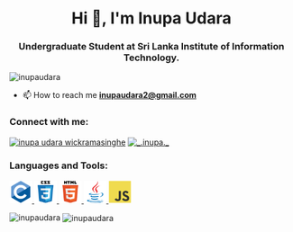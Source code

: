<h1 align="center">Hi 👋, I'm Inupa Udara</h1>
<h3 align="center">Undergraduate Student at Sri Lanka Institute of Information Technology.</h3>

<p align="left"> <img src="https://komarev.com/ghpvc/?username=inupaudara&label=Profile%20views&color=0e75b6&style=flat" alt="inupaudara" /> </p>

- 📫 How to reach me **inupaudara2@gmail.com**

<h3 align="left">Connect with me:</h3>
<p align="left">
<a href="https://fb.com/inupa udara wickramasinghe" target="blank"><img align="center" src="https://raw.githubusercontent.com/rahuldkjain/github-profile-readme-generator/master/src/images/icons/Social/facebook.svg" alt="inupa udara wickramasinghe" height="30" width="40" /></a>
<a href="https://instagram.com/_.inupa._" target="blank"><img align="center" src="https://raw.githubusercontent.com/rahuldkjain/github-profile-readme-generator/master/src/images/icons/Social/instagram.svg" alt="_.inupa._" height="30" width="40" /></a>
</p>

<h3 align="left">Languages and Tools:</h3>
<p align="left"> <a href="https://www.cprogramming.com/" target="_blank" rel="noreferrer"> <img src="https://raw.githubusercontent.com/devicons/devicon/master/icons/c/c-original.svg" alt="c" width="40" height="40"/> </a> <a href="https://www.w3schools.com/css/" target="_blank" rel="noreferrer"> <img src="https://raw.githubusercontent.com/devicons/devicon/master/icons/css3/css3-original-wordmark.svg" alt="css3" width="40" height="40"/> </a> <a href="https://www.w3.org/html/" target="_blank" rel="noreferrer"> <img src="https://raw.githubusercontent.com/devicons/devicon/master/icons/html5/html5-original-wordmark.svg" alt="html5" width="40" height="40"/> </a> <a href="https://www.java.com" target="_blank" rel="noreferrer"> <img src="https://raw.githubusercontent.com/devicons/devicon/master/icons/java/java-original.svg" alt="java" width="40" height="40"/> </a> <a href="https://developer.mozilla.org/en-US/docs/Web/JavaScript" target="_blank" rel="noreferrer"> <img src="https://raw.githubusercontent.com/devicons/devicon/master/icons/javascript/javascript-original.svg" alt="javascript" width="40" height="40"/> </a> </p>

<p><img align="left" src="https://github-readme-stats.vercel.app/api/top-langs?username=inupaudara&show_icons=true&locale=en&layout=compact" alt="inupaudara" /></p>

<p>&nbsp;<img align="center" src="https://github-readme-stats.vercel.app/api?username=inupaudara&show_icons=true&locale=en" alt="inupaudara" /></p>
